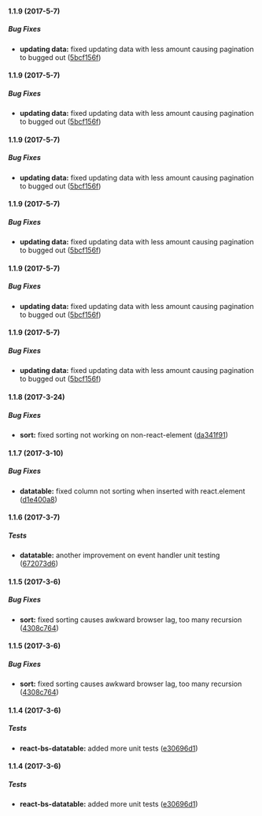 #### 1.1.9 (2017-5-7)

##### Bug Fixes

* **updating data:** fixed updating data with less amount causing pagination to bugged out ([5bcf156f](https://github.com/Imballinst/react-bs-datatable/commit/5bcf156f26dfc0173f1aa49aff35419a76d2ab4f))

#### 1.1.9 (2017-5-7)

##### Bug Fixes

* **updating data:** fixed updating data with less amount causing pagination to bugged out ([5bcf156f](https://github.com/Imballinst/react-bs-datatable/commit/5bcf156f26dfc0173f1aa49aff35419a76d2ab4f))

#### 1.1.9 (2017-5-7)

##### Bug Fixes

* **updating data:** fixed updating data with less amount causing pagination to bugged out ([5bcf156f](https://github.com/Imballinst/react-bs-datatable/commit/5bcf156f26dfc0173f1aa49aff35419a76d2ab4f))

#### 1.1.9 (2017-5-7)

##### Bug Fixes

* **updating data:** fixed updating data with less amount causing pagination to bugged out ([5bcf156f](https://github.com/Imballinst/react-bs-datatable/commit/5bcf156f26dfc0173f1aa49aff35419a76d2ab4f))

#### 1.1.9 (2017-5-7)

##### Bug Fixes

* **updating data:** fixed updating data with less amount causing pagination to bugged out ([5bcf156f](https://github.com/Imballinst/react-bs-datatable/commit/5bcf156f26dfc0173f1aa49aff35419a76d2ab4f))

#### 1.1.9 (2017-5-7)

##### Bug Fixes

* **updating data:** fixed updating data with less amount causing pagination to bugged out ([5bcf156f](https://github.com/Imballinst/react-bs-datatable/commit/5bcf156f26dfc0173f1aa49aff35419a76d2ab4f))

#### 1.1.8 (2017-3-24)

##### Bug Fixes

* **sort:** fixed sorting not working on non-react-element ([da341f91](https://github.com/Imballinst/react-bs-datatable/commit/da341f91c606525726e70c2e5a13bbf6bf78db38))

#### 1.1.7 (2017-3-10)

##### Bug Fixes

* **datatable:** fixed column not sorting when inserted with react.element ([d1e400a8](https://github.com/Imballinst/react-bs-datatable/commit/d1e400a8642b53c1365c3f5bf5e5eb27c807df0d))

#### 1.1.6 (2017-3-7)

##### Tests

* **datatable:** another improvement on event handler unit testing ([672073d6](https://github.com/Imballinst/react-bs-datatable/commit/672073d6975a8b385c932c525825e98ec88b2c82))

#### 1.1.5 (2017-3-6)

##### Bug Fixes

* **sort:** fixed sorting causes awkward browser lag, too many recursion ([4308c764](https://github.com/Imballinst/react-bs-datatable/commit/4308c764fde7b51619584e6af8e963dbde8b5d03))

#### 1.1.5 (2017-3-6)

##### Bug Fixes

* **sort:** fixed sorting causes awkward browser lag, too many recursion ([4308c764](https://github.com/Imballinst/react-bs-datatable/commit/4308c764fde7b51619584e6af8e963dbde8b5d03))

#### 1.1.4 (2017-3-6)

##### Tests

* **react-bs-datatable:** added more unit tests ([e30696d1](https://github.com/Imballinst/react-bs-datatable/commit/e30696d1b273965229c9aa15ff80b589f3c3dd26))

#### 1.1.4 (2017-3-6)

##### Tests

* **react-bs-datatable:** added more unit tests ([e30696d1](https://github.com/Imballinst/react-bs-datatable/commit/e30696d1b273965229c9aa15ff80b589f3c3dd26))

